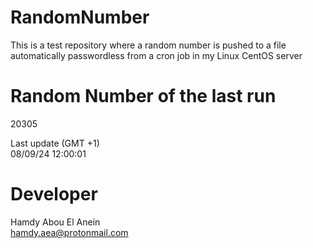 # RandomNumber    
This is a test repository where a random number is pushed to a file automatically passwordless from a cron job in my Linux CentOS server    
# Random Number of the last run   
20305
      
Last update (GMT +1)    
08/09/24 12:00:01
# Developer    
Hamdy Abou El Anein   
hamdy.aea@protonmail.com
